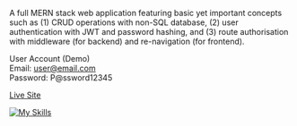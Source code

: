 A full MERN stack web application featuring basic yet important concepts such as (1) CRUD operations with non-SQL database, (2) user authentication with JWT and password hashing, and (3) route authorisation with middleware (for backend) and re-navigation (for frontend).

User Account (Demo)  
Email: user@email.com  
Password: P@ssword12345

[Live Site](https://mern-tutorial-ale1.onrender.com/)

[![My Skills](https://skillicons.dev/icons?i=react,nodejs,express,mongodb)](https://skillicons.dev)
